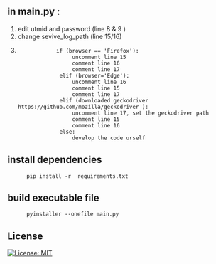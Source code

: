## in main.py :
1. edit utmid and password (line 8 & 9 )
2. change sevive_log_path (line 15/16)
3.                 if (browser == 'Firefox'):
                        uncomment line 15
                        comment line 16
                        comment line 17
                    elif (browser='Edge'):
                        uncomment line 16
                        comment line 15
                        comment line 17
                    elif (downloaded geckodriver https://github.com/mozilla/geckodriver ):
                        uncomment line 17, set the geckodriver path
                        comment line 15
                        comment line 16
                    else:
                        develop the code urself

## install dependencies
          pip install -r  requirements.txt          
         
## build  executable file
          pyinstaller --onefile main.py

## License
[![License: MIT](https://img.shields.io/badge/License-BSD%203--Clause-blue.svg)](https://github.com/chunkeat99/utm_wifi_login/blob/main/LICENSE)
